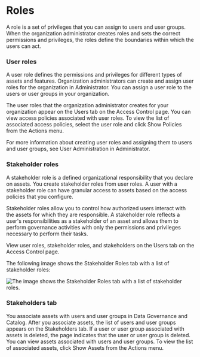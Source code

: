 # Roles

A role is a set of privileges that you can assign to users and user groups. When the organization administrator creates roles and sets the correct permissions and privileges, the roles define the boundaries within which the users can act.

### User roles

A user role defines the permissions and privileges for different types of assets and features. Organization administrators can create and assign user roles for the organization in Administrator. You can assign a user role to the users or user groups in your organization.

The user roles that the organization administrator creates for your organization appear on the Users tab on the Access Control page. You can view access policies associated with user roles. To view the list of associated access policies, select the user role and click Show Policies from the Actions menu.

For more information about creating user roles and assigning them to users and user groups, see User Administration in Administrator.

### Stakeholder roles

A stakeholder role is a defined organizational responsibility that you declare on assets. You create stakeholder roles from user roles. A user with a stakeholder role can have granular access to assets based on the access policies that you configure.

Stakeholder roles allow you to control how authorized users interact with the assets for which they are responsible. A stakeholder role reflects a user's responsibilities as a stakeholder of an asset and allows them to perform governance activities with only the permissions and privileges necessary to perform their tasks.

View user roles, stakeholder roles, and stakeholders on the Users tab on the Access Control page.

The following image shows the Stakeholder Roles tab with a list of stakeholder roles:

![The image shows the Stakeholder Roles tab with a list of stakeholder roles.](https://onlinehelp.informatica.com/IICS/prod/MCC/en/metadata-command-center-administration/images/GUID-1AC6DAD0-E505-401C-9776-82B571789C5C-low.png)

### Stakeholders tab

You associate assets with users and user groups in Data Governance and Catalog. After you associate assets, the list of users and user groups appears on the Stakeholders tab. If a user or user group associated with assets is deleted, the page indicates that the user or user group is deleted. You can view assets associated with users and user groups. To view the list of associated assets, click Show Assets from the Actions menu.
